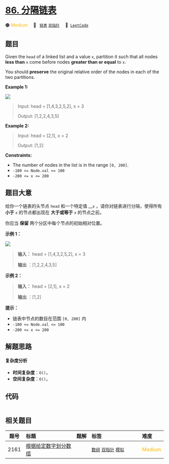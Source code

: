 # [86. 分隔链表](https://leetcode.com/problems/partition-list)

🟠 <font color=#ffb800>Medium</font>&emsp; 🔖&ensp; [`链表`](/leetcode/outline/tag/linked-list.md) [`双指针`](/leetcode/outline/tag/two-pointers.md)&emsp; 🔗&ensp;[`LeetCode`](https://leetcode.com/problems/partition-list)

## 题目

Given the `head` of a linked list and a value `x`, partition it such that all
nodes **less than** `x` come before nodes **greater than or equal** to `x`.

You should **preserve** the original relative order of the nodes in each of
the two partitions.



**Example 1:**

![](https://assets.leetcode.com/uploads/2021/01/04/partition.jpg)

> Input: head = [1,4,3,2,5,2], x = 3
> 
> Output: [1,2,2,4,3,5]

**Example 2:**

> Input: head = [2,1], x = 2
> 
> Output: [1,2]

**Constraints:**

  * The number of nodes in the list is in the range `[0, 200]`.
  * `-100 <= Node.val <= 100`
  * `-200 <= x <= 200`


## 题目大意

给你一个链表的头节点 `head` 和一个特定值 __`x` ，请你对链表进行分隔，使得所有 **小于** `x` 的节点都出现在 **大于或等于**
`x` 的节点之前。

你应当 **保留** 两个分区中每个节点的初始相对位置。

**示例 1：**

![](https://assets.leetcode.com/uploads/2021/01/04/partition.jpg)

> 
> 
> 
> 
> 
> **输入：** head = [1,4,3,2,5,2], x = 3
> 
> **输出** ：[1,2,2,4,3,5]
> 
> 

**示例 2：**

> 
> 
> 
> 
> 
> **输入：** head = [2,1], x = 2
> 
> **输出** ：[1,2]
> 
> 

**提示：**

  * 链表中节点的数目在范围 `[0, 200]` 内
  * `-100 <= Node.val <= 100`
  * `-200 <= x <= 200`


## 解题思路

#### 复杂度分析

- **时间复杂度**：`O()`，
- **空间复杂度**：`O()`，

## 代码

```javascript

```

## 相关题目

<!-- prettier-ignore -->
| 题号 | 标题 | 题解 | 标签 | 难度 |
| :------: | :------ | :------: | :------ | :------ |
| 2161 | [根据给定数字划分数组](https://leetcode.com/problems/partition-array-according-to-given-pivot) |  |  [`数组`](/leetcode/outline/tag/array.md) [`双指针`](/leetcode/outline/tag/two-pointers.md) [`模拟`](/leetcode/outline/tag/simulation.md) | <font color=#ffb800>Medium</font> |

<style>
.blue {
    background-color: #096dd9;
    padding: 0.25rem 0.5rem;
    margin: 0;
    font-size: 0.85em;
    border-radius: 3px;
    color: white;
    font-weight: 500;
}
table th:first-of-type { width: 10%; }
table th:nth-of-type(2) { width: 35%; }
table th:nth-of-type(3) { width: 10%; }
table th:nth-of-type(4) { width: 35%; }
table th:nth-of-type(5) { width: 10%; }
</style>
